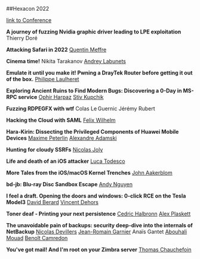 ##Hexacon 2022

[link to Conference](https://www.hexacon.fr)


**A journey of fuzzing Nvidia graphic driver leading to LPE exploitation**\
Thierry Doré

**Attacking Safari in 2022**
[Quentin Meffre](https://twitter.com/0xdagger)

**Cinema time!**
Nikita Tarakanov
[Andrey Labunets](https://twitter.com/isciurus)

**Emulate it until you make it! Pwning a DrayTek Router before getting it out of the box.**
[Philippe Laulheret](https://twitter.com/phLaul)

**Exploring Ancient Ruins to Find Modern Bugs: Discovering a 0-Day in MS-RPC service**
[Ophir Harpaz](https://twitter.com/OphirHarpaz)
[Stiv Kupchik](https://twitter.com/kupsul)

**Fuzzing RDPEGFX with wtf**
Colas Le Guernic
Jérémy Rubert

**Hacking the Cloud with SAML**
[Felix Wilhelm](https://twitter.com/_fel1x)

**Hara-Kirin: Dissecting the Privileged Components of Huawei Mobile Devices**
[Maxime Peterlin](https://twitter.com/lyte__)
[Alexandre Adamski](https://twitter.com/NeatMonster_)

**Hunting for cloudy SSRFs**
[Nicolas Joly](https://twitter.com/n_joly)

**Life and death of an iOS attacker**
[Luca Todesco](https://twitter.com/qwertyoruiopz)

**More Tales from the iOS/macOS Kernel Trenches**
[John Aakerblom](https://twitter.com/jaakerblom)

**bd-jb: Blu-ray Disc Sandbox Escape**
[Andy Nguyen](https://twitter.com/theflow0)

**I feel a draft. Opening the doors and windows: 0-click RCE on the Tesla Model3**
[David Berard](https://twitter.com/_p0ly_)
[Vincent Dehors](https://twitter.com/vdehors)

**Toner deaf - Printing your next persistence**
[Cedric Halbronn](https://twitter.com/saidelike)
[Alex Plaskett](https://twitter.com/alexjplaskett)

**The unavoidable pain of backups: security deep-dive into the internals of NetBackup**
[Nicolas Devillers](https://twitter.com/nikaiw)
[Jean-Romain Garnier](https://twitter.com/JRomainG)
Anaïs Gantet
[Abouhali Mouad](https://twitter.com/_m00dy_)
[Benoît Camredon](https://twitter.com/ben64_)

**You've got mail! And I'm root on your Zimbra server**
[Thomas Chauchefoin](https://twitter.com/swapgs)
